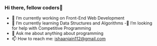 ### Hi there, fellow coders👋

- 🔭 I’m currently working on Front-End Web Development
- 🌱 I’m currently learning Data Structures and Algorithms
-🤔 I’m looking for help with Competitive Programming
- 💬 Ask me about anything about programming
- 📫 How to reach me: ishaanjain112@gmail.com

